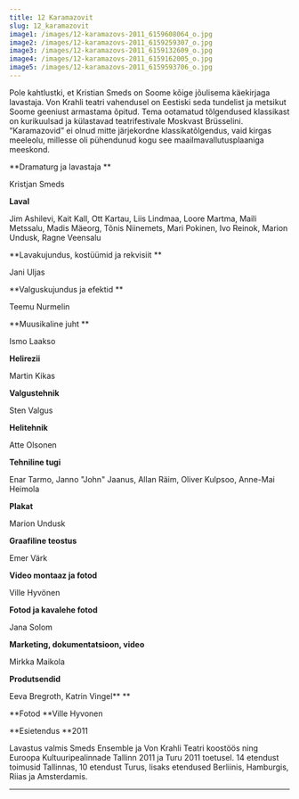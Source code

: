 ```yaml
---
title: 12 Karamazovit
slug: 12_karamazovit
image1: /images/12-karamazovs-2011_6159608064_o.jpg
image2: /images/12-karamazovs-2011_6159259307_o.jpg
image3: /images/12-karamazovs-2011_6159132609_o.jpg
image4: /images/12-karamazovs-2011_6159162005_o.jpg
image5: /images/12-karamazovs-2011_6159593706_o.jpg
---
```

Pole kahtlustki, et Kristian Smeds on Soome kõige jõulisema käekirjaga lavastaja. Von Krahli teatri vahendusel on Eestiski seda tundelist ja metsikut Soome geeniust armastama õpitud. Tema ootamatud tõlgendused klassikast on kurikuulsad ja külastavad teatrifestivale Moskvast Brüsselini. “Karamazovid” ei olnud mitte järjekordne klassikatõlgendus, vaid kirgas meeleolu, millesse oli pühendunud kogu see maailmavallutusplaaniga meeskond. 

**Dramaturg ja lavastaja **

Kristjan Smeds

**Laval**

Jim Ashilevi, Kait Kall, Ott Kartau, Liis Lindmaa, Loore Martma, Maili Metssalu, Madis Mäeorg, Tõnis Niinemets, Mari Pokinen, Ivo Reinok, Marion Undusk, Ragne Veensalu

**Lavakujundus, kostüümid ja rekvisiit **

Jani Uljas

**Valguskujundus ja efektid **

Teemu Nurmelin

**Muusikaline juht **

Ismo Laakso

**Helirezii**

Martin Kikas

**Valgustehnik**

Sten Valgus

**Helitehnik**

Atte Olsonen

**Tehniline tugi**

Enar Tarmo, Janno "John" Jaanus, Allan Räim, Oliver Kulpsoo, Anne-Mai Heimola 

**Plakat**

Marion Undusk

**Graafiline teostus**

Emer Värk

**Video montaaz ja fotod**

Ville Hyvönen 

**Fotod ja kavalehe fotod**

Jana Solom

**Marketing, dokumentatsioon, video**

Mirkka Maikola

**Produtsendid**

Eeva Bregroth, Katrin Vingel** **

**Fotod **Ville Hyvonen

**Esietendus **2011

Lavastus valmis Smeds Ensemble ja Von Krahli Teatri koostöös ning Euroopa Kultuuripealinnade Tallinn 2011 ja Turu 2011 toetusel. 14 etendust toimusid Tallinnas, 10 etendust Turus, lisaks etendused Berliinis, Hamburgis, Riias ja Amsterdamis.

- - -
